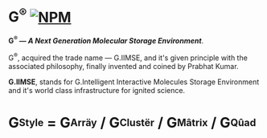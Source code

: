 # G<sup>®</sup> [![NPM](https://img.shields.io/badge/npm-status-green.svg)](https://www.npmjs.com/~quantumomics)
<b>G<sup>®</sup> — <i>A Next Generation Molecular Storage Environment</i></b>.

G<sup>®</sup>, acquired the trade name — G.IIMSE, and it's given principle with the associated philosophy, finally invented and coined by Prabhat Kumar.

<b>G.IIMSE</b>, stands for G.Intelligent Interactive Molecules Storage Environment and it's world class infrastructure for ignited science.

# G<sub><sup>Style</sup></sub> = G<sub><sup>Arräy</sup></sub> / G<sub><sup>Clustër</sup></sub> / G<sub><sup>Mâtrix</sup></sub> / G<sub><sup>Qûad</sup></sub>

